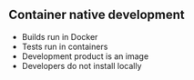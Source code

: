 ## Container native development

- Builds run in Docker
- Tests run in containers
- Development product is an image
- Developers do not install locally
